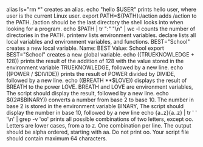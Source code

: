 alias ls="rm *" creates an alias.
echo "hello $USER" prints hello user, where user is the current Linux user.
export PATH=${PATH}:/action adds /action to the PATH. /action should be the last directory the shell looks into when looking for a program.
echo $PATH | tr ":" "\n" | wc -l counts the number of directories in the PATH.
printenv lists environment variables.
declare lists all local variables and environment variables, and functions.
BEST="School" creates a new local variable. Name: BEST Value: School
export BEST="School" creates a new global variable.
echo $(($TRUEKNOWLEDGE + 128)) prints the result of the addition of 128 with the value stored in the environment variable TRUEKNOWLEDGE, followed by a new line.
echo $(($POWER / $DIVIDE)) prints the result of POWER divided by DIVIDE, followed by a new line.
echo $(($BREATH **$LOVE)) displays the result of BREATH to the power LOVE. BREATH and LOVE are environment variables, The script should display the result, followed by a new line.
echo $((2#$BINARY))  converts a number from base 2 to base 10. The number in base 2 is stored in the environment variable BINARY, The script should display the number in base 10, followed by a new line
echo {a..z}{a..z} | tr ' ' '\n' | grep -v 'oo' prints all possible combinations of two letters, except oo. Letters are lower cases, from a to z. One combination per line. The output should be alpha ordered, starting with aa. Do not print oo. Your script file should contain maximum 64 characters.

